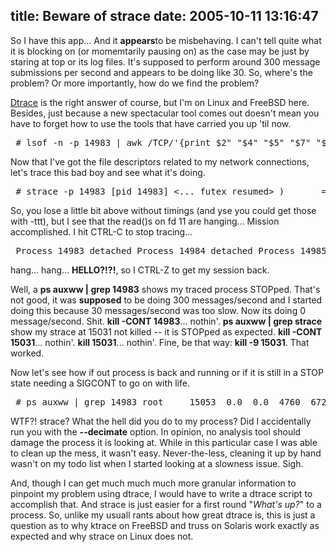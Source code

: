 title: Beware of strace
date: 2005-10-11 13:16:47
---

<p>So I have this app... And it <b>appears</b>to be misbehaving.  I can't tell quite what it is blocking on (or momemtarily pausing on) as the case may be just by staring at top or its log files.  It's supposed to perform around 300 message submissions per second and appears to be doing like 30.  So, where's the problem?  Or more importantly, how do we find the problem?</p>  <p><a href="http://www.sun.com/bigadmin/content/dtrace/">Dtrace</a> is the right answer of course, but I'm on Linux and FreeBSD here.  Besides, just because a new spectacular tool comes out doesn't mean you have to forget how to use the tools that have carried you up 'til now.</p>  <pre> # lsof -n -p 14983 | awk /TCP/'{print $2" "$4" "$5" "$7" "$8;}' 15548 4u IPv4 TCP 10.0.0.183:57525->10.0.0.90:mysql 15548 5u IPv4 TCP 10.0.0.183:57527->10.0.0.90:mysql 15548 7u IPv4 TCP 10.0.0.183:57524->10.0.0.90:mysql 15548 8u IPv4 TCP 10.0.0.183:57526->10.0.0.90:mysql 15548 9u IPv4 TCP 10.0.0.183:57548->10.0.0.206:1825 15548 10u IPv4 TCP 10.0.0.183:57549->10.0.0.206:1825 15548 11u IPv4 TCP 10.0.0.183:57550->10.0.0.206:1825 15548 12u IPv4 TCP 10.0.0.183:57551->10.0.0.206:1825 15548 13u IPv4 TCP 10.0.0.183:57552->10.0.0.206:1825 </pre>  <p>Now that I've got the file descriptors related to my network connections, let's trace this bad boy and see what it's doing.</p>  <pre> # strace -p 14983 [pid 14983] <... futex resumed> )       = 0 [pid 14984] <... writev resumed> )      = 11328 [pid 14983] futex(0x9b25748, FUTEX_WAKE, 1 <unfinished ...>  ...  [pid 14984] read(13,  <unfinished ...> [pid 14983] <... futex resumed> )       = 0 [pid 14983] time(NULL)                  = 1129036848 [pid 14983] write(6, "1129036848 log message"..., 46) = 46 [pid 14983] time(NULL)                  = 1129036848 [pid 14983] gettimeofday({1129036848, 660015}, NULL) = 0 [pid 14983] fcntl64(5, F_SETFL, O_RDWR|O_NONBLOCK) = 0 [pid 14983] read(5, 0x9af2918, 8192)    = -1 EAGAIN (Resource temporarily unavailable) [pid 14983] fcntl64(5, F_SETFL, O_RDWR) = 0 [pid 14983] write(5, "F\\0\\0\\0\\3INSERT INTO run_3455_gen (u"..., 74 <unfinished ...> [pid 14986] <... read resumed> "\\0\\24", 2) = 2 [pid 14983] <... write resumed> )       = 74 [pid 14986] read(11,  <unfinished ...> [pid 14983] read(5,  <unfinished ...> [pid 14986] <... read resumed> "6D/8F-27194-ACD3B434", 20) = 20 [pid 14986] writev(11, [{"\\0009", 2}, {"MSGHDR1"..., 57},                         {"\\0!", 2}, {"MSGHDR2"..., 33}, {"\\0\\0+\\350", 4},                         {"MSGDATA"..., 11240}], 6 <unfinished ...> [pid 14983] <... read resumed> "\\7\\0\\0\\1", 4) = 4 [pid 14983] read(5,  <unfinished ...> [pid 14986] <... writev resumed> )      = 11338 [pid 14983] <... read resumed> "\\0\\1\\0\\2\\0\\0\\0", 7) = 7 [pid 14986] read(11,  <unfinished ...> [pid 14983] gettimeofday({1129036848, 661707}, NULL) = 0  <unfinished ...> </pre>  <p>So, you lose a little bit above without timings (and yse you could get those with -ttt), but I see that the read()s on fd 11 are hanging...  Mission accomplished.  I hit CTRL-C to stop tracing...</p>  <pre> Process 14983 detached Process 14984 detached Process 14985 detached ... </pre>  <p>hang...   hang...  <b>HELLO?!?!</b>, so I CTRL-Z to get my session back.</p>  <p>Well, a <b>ps auxww | grep 14983</b> shows my traced process STOPped.  That's not good, it was <b>supposed</b> to be doing 300 messages/second and I started doing this because 30 messages/second was too slow.  Now its doing 0 message/second.  Shit.  <b>kill -CONT 14983</b>... nothin'.  <b>ps auxww | grep strace</b> show my strace at 15031 not killed -- it is STOPped as expected.  <b>kill -CONT 15031</b>... nothin'.  <b>kill 15031</b>... nothin'.  Fine, be that way: <b>kill -9 15031</b>.  That worked.</p>  <p>Now let's see how if out process is back and running or if it is still in a STOP state needing a SIGCONT to go on with life.</p> <pre> # ps auxww | grep 14983 root     15053  0.0  0.0  4760  672 pts/2    R+   09:21   0:00 grep 14983 </pre>  <p>WTF?!  strace?  What the hell did you do to my process?  Did I accidentally run you with the <b>--decimate</b> option.  In opinion, no analysis tool should damage the process it is looking at.  While in this particular case I was able to clean up the mess, it wasn't easy.  Never-the-less, cleaning it up by hand wasn't on my todo list when I started looking at a slowness issue.  Sigh.</p>  <p>And, though I can get much much much more granular information to pinpoint my problem using dtrace, I would have to write a dtrace script to accomplish that.  And strace is just easier for a first round "<i>What's up?</i>" to a  process.  So, unlike my usuall rants about how great dtrace is, this is just a question as to why ktrace on FreeBSD and truss on Solaris work exactly as expected and why strace on Linux does not.</p>

